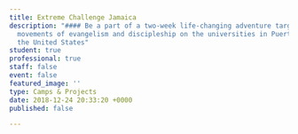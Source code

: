 ```yaml
---
title: Extreme Challenge Jamaica
description: "#### Be a part of a two-week life-changing adventure targeted at launching
  movements of evangelism and discipleship on the universities in Puerto Rico and
  the United States"
student: true
professional: true
staff: false
event: false
featured_image: ''
type: Camps & Projects
date: 2018-12-24 20:33:20 +0000
published: false

---
```

